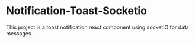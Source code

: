# Notification-Toast-Socketio

This project is a toast notification react component using socketIO for data messages
